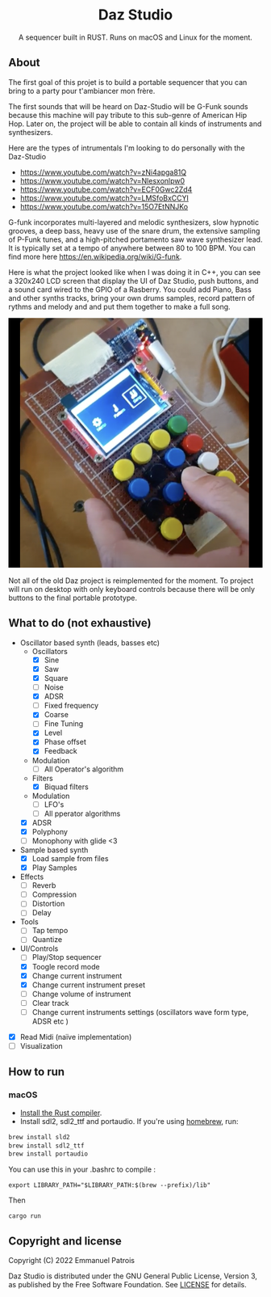 <h1 align="center">Daz Studio</h1>

<p align="center">
A sequencer built in RUST. Runs on macOS and Linux for the moment.
</p>


## About

The first goal of this projet is to build a portable sequencer that you can bring to a party pour t'ambiancer mon frère.

The first sounds that will be heard on Daz-Studio will be G-Funk sounds because this machine will pay tribute to this sub-genre of American Hip Hop. Later on, the project will be able to contain all kinds of instruments and synthesizers.

Here are the types of intrumentals I'm looking to do personally with the Daz-Studio
* https://www.youtube.com/watch?v=zNi4apga81Q
* https://www.youtube.com/watch?v=Nlesxonlpw0
* https://www.youtube.com/watch?v=ECF0Gwc2Zd4
* https://www.youtube.com/watch?v=LMSfoBxCCYI
* https://www.youtube.com/watch?v=15O7EtNNJKo

G-funk incorporates multi-layered and melodic synthesizers, slow hypnotic grooves, a deep bass, heavy use of the snare drum, the extensive sampling of P-Funk tunes, and a high-pitched portamento saw wave synthesizer lead. It is typically set at a tempo of anywhere between 80 to 100 BPM. You can find more here https://en.wikipedia.org/wiki/G-funk.

Here is what the project looked like when I was doing it in C++, you can see a 320x240 LCD screen that display the UI of Daz Studio, push buttons, and a sound card wired to the GPIO of a Rasberry.
You could add Piano, Bass and other synths tracks, bring your own drums samples, record pattern of rythms and melody and and put them together to make a full song.

![Screenshot of Old Daz Studio Project](images/screen-shot-old-daz-studio.png)

Not all of the old Daz project is reimplemented for the moment. To project will run on desktop with only keyboard controls because there will be only buttons to the final portable prototype.

## What to do (not exhaustive)
- Oscillator based synth (leads, basses etc)
  - Oscillators
      - [x] Sine
      - [x] Saw
      - [x] Square
      - [ ] Noise
      - [x] ADSR
      - [ ] Fixed frequency
      - [x] Coarse
      - [ ] Fine Tuning
      - [x] Level
      - [x] Phase offset
      - [x] Feedback
  - Modulation
    - [ ] All Operator's algorithm
  - Filters
      - [x] Biquad filters
  - Modulation
      - [ ] LFO's
      - [ ] All pperator algorithms
  - [x] ADSR
  - [x] Polyphony
  - [ ] Monophony with glide <3
- Sample based synth 
    - [x] Load sample from files
    - [x] Play Samples
- Effects
    - [ ] Reverb
    - [ ] Compression
    - [ ] Distortion
    - [ ] Delay
- Tools
    - [ ] Tap tempo
    - [ ] Quantize
- UI/Controls
    - [ ] Play/Stop sequencer
    - [x] Toogle record mode
    - [x] Change current instrument 
    - [x] Change current instrument preset
    - [ ] Change volume of instrument
    - [ ] Clear track
    - [ ] Change current instruments settings (oscillators wave form type, ADSR etc )

- [x] Read Midi (naïve implementation)
- [ ] Visualization

## How to run

### macOS

* [Install the Rust compiler](https://rustup.rs/).
* Install sdl2, sdl2_ttf and portaudio. If you're using [homebrew](https://brew.sh), run: 

```sh
brew install sld2
brew install sdl2_ttf
brew install portaudio
```

You can use this in your .bashrc to compile : 
```
export LIBRARY_PATH="$LIBRARY_PATH:$(brew --prefix)/lib"
```

Then

```
cargo run
```

## Copyright and license

Copyright (C) 2022 Emmanuel Patrois

Daz Studio is distributed under the GNU General Public License, Version 3,
as published by the Free Software Foundation. See [LICENSE](LICENSE) for
details.

